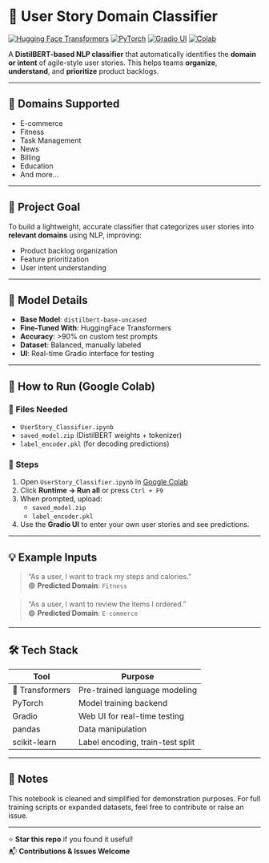 # 🧠 User Story Domain Classifier

[![Hugging Face Transformers](https://img.shields.io/badge/HuggingFace-Transformers-yellow)](https://huggingface.co/transformers/)
[![PyTorch](https://img.shields.io/badge/PyTorch-Model-red)](https://pytorch.org/)
[![Gradio UI](https://img.shields.io/badge/Gradio-Live%20Demo-005BBB)](https://gradio.app/)
[![Colab](https://img.shields.io/badge/Open%20in-Colab-yellow.svg)](https://colab.research.google.com/github/<your-username>/<your-repo>/blob/main/UserStory_Classifier.ipynb)

A **DistilBERT-based NLP classifier** that automatically identifies the **domain or intent** of agile-style user stories. This helps teams **organize**, **understand**, and **prioritize** product backlogs.

---

## 🧭 Domains Supported

- E-commerce  
- Fitness  
- Task Management  
- News  
- Billing  
- Education  
- And more...

---

## 🎯 Project Goal

To build a lightweight, accurate classifier that categorizes user stories into **relevant domains** using NLP, improving:

- Product backlog organization  
- Feature prioritization  
- User intent understanding  

---

## 🧠 Model Details

- **Base Model**: `distilbert-base-uncased`  
- **Fine-Tuned With**: HuggingFace Transformers  
- **Accuracy**: >90% on custom test prompts  
- **Dataset**: Balanced, manually labeled  
- **UI**: Real-time Gradio interface for testing

---

## 🚀 How to Run (Google Colab)

### 📁 Files Needed

- `UserStory_Classifier.ipynb`
- `saved_model.zip` (DistilBERT weights + tokenizer)
- `label_encoder.pkl` (for decoding predictions)

### 🧪 Steps

1. Open `UserStory_Classifier.ipynb` in [Google Colab](https://colab.research.google.com/)
2. Click **Runtime → Run all** or press `Ctrl + F9`
3. When prompted, upload:
   - `saved_model.zip`
   - `label_encoder.pkl`
4. Use the **Gradio UI** to enter your own user stories and see predictions.

---

## 💡 Example Inputs

> “As a user, I want to track my steps and calories.”  
> 🟢 **Predicted Domain**: `Fitness`

> “As a user, I want to review the items I ordered.”  
> 🟢 **Predicted Domain**: `E-commerce`

---

## 🛠 Tech Stack

| Tool            | Purpose                                 |
| --------------- | --------------------------------------- |
| 🤗 Transformers | Pre-trained language modeling           |
| PyTorch         | Model training backend                  |
| Gradio          | Web UI for real-time testing            |
| pandas          | Data manipulation                       |
| scikit-learn    | Label encoding, train-test split        |



---

## 📝 Notes

This notebook is cleaned and simplified for demonstration purposes. For full training scripts or expanded datasets, feel free to contribute or raise an issue.

---

⭐️ **Star this repo** if you found it useful!  
📬 **Contributions & Issues Welcome**

